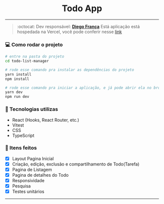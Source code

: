 <!-- Dark Mode

https://www.youtube.com/watch?v=Mu9puNcZ5WI -->

## <h1 align="center">Todo App</h1>
<hr/>

> :octocat: Dev responsável: [**Diego França**](https://www.linkedin.com/in/diego-fran%C3%A7a-aa66ba78)
> Está aplicação está hospedada na Vercel, você pode conferir nesse [link](https://todo-list-manager-delta.vercel.app/)

### :computer: Como rodar o projeto
```bash
# entre na pasta do projeto
cd todo-list-manager

# rode esse comando pra instalar as dependências do projeto
yarn install
npm install

# rode esse comando pra iniciar a aplicação, e já pode abrir ela no browser
yarn dev
npm run dev

```
### :wrench: Tecnologias utilizas
- React (Hooks, React Router, etc.)
- Vitest
- CSS
- TypeScript

### :pencil: Itens feitos

- [x] Layout Pagina Inicial
- [x] Criação, edição, exclusão e compartilhamento de Todo(Tarefa)
- [x] Pagina de Listagem
- [x] Pagina de detalhes do Todo
- [x] Responsividade
- [x] Pesquisa
- [x] Testes unitários
---
